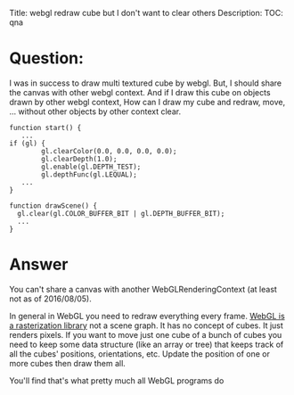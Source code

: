 Title: webgl redraw cube but I don't want to clear others
Description:
TOC: qna

# Question:

I was in success to draw multi textured cube by webgl. 
But, I should share the canvas with other webgl context.
And if I draw this cube on objects drawn by other webgl context, How can I draw my cube and redraw, move, ... without other objects by other context clear.

    function start() {
       ...
    if (gl) {
            gl.clearColor(0.0, 0.0, 0.0, 0.0);  
            gl.clearDepth(1.0);                 
            gl.enable(gl.DEPTH_TEST);           
            gl.depthFunc(gl.LEQUAL);            
       ...
    }
    
    function drawScene() {
      gl.clear(gl.COLOR_BUFFER_BIT | gl.DEPTH_BUFFER_BIT);
      ...
    }



# Answer

You can't share a canvas with another WebGLRenderingContext (at least not as of 2016/08/05).

In general in WebGL you need to redraw everything every frame. [WebGL is a rasterization library](http://webglfundamentals.org) not a scene graph. It has no concept of cubes. It just renders pixels. If you want to move just one cube of a bunch of cubes you need to keep some data structure (like an array or tree) that keeps track of all the cubes' positions, orientations, etc. Update the position of one or more cubes then draw them all.

You'll find that's what pretty much all WebGL programs do
